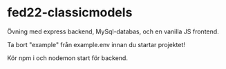 # fed22-classicmodels

Övning med express backend, MySql-databas, och en vanilla JS frontend.

Ta bort "example" från example.env innan du startar projektet! 

Kör npm i och nodemon start för backend.
